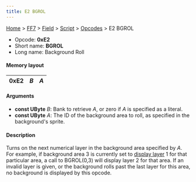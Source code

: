 ```yaml
---
title: E2 BGROL
---
```


[Home](Main%20Page.md) > [FF7](FF7.md) > [Field](FF7/Field.md) > [Script](FF7/Field/Script.md) > [Opcodes](FF7/Field/Script/Opcodes.md) > E2 BGROL

-   Opcode: **0xE2**
-   Short name: **BGROL**
-   Long name: Background Roll

#### Memory layout

| 0xE2 | *B* | *A* |
|------|-----|-----|

#### Arguments

-   **const UByte** *B*: Bank to retrieve *A*, or zero if *A* is
    specified as a literal.
-   **const UByte** *A*: The ID of the background area to roll, as
    specified in the background's sprite.

#### Description

Turns on the next numerical layer in the background area specified by
*A*. For example, if background area 3 is currently set to [display
layer][] 1 for that particular area, a call to BGROL(0,3) will display
layer 2 for that area. If an invalid layer is given, or the background
rolls past the last layer for this area, no background is displayed by
this opcode.

  [display layer]: E0%20BGON.md "wikilink"
